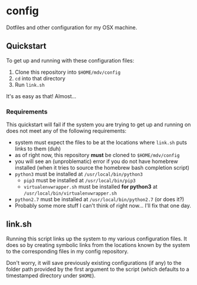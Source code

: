 # config

Dotfiles and other configuration for my OSX machine.


## Quickstart

To get up and running with these configuration files:

1. Clone this repository into `$HOME/mdv/config`
1. `cd` into that directory
1. Run `link.sh`

It's as easy as that! Almost...

### Requirements

This quickstart will fail if the system you are trying to get up and running on does not meet any of the following requirements:

- system must expect the files to be at the locations where `link.sh` puts links to them (duh)
- as of right now, this repository **must** be cloned to `$HOME/mdv/config`
- you will see an (unproblematic) error if you do not have homebrew installed (when it tries to source the homebrew bash completion script)
- `python3` must be installed at `/usr/local/bin/python3`
    + `pip3` must be installed at `/usr/local/bin/pip3`
    + `virtualenvwrapper.sh` must be installed **for python3** at `/usr/local/bin/virtualenvwrapper.sh`
- `python2.7` must be installed at `/usr/local/bin/python2.7` (or does it?)
- Probably some more stuff I can't think of right now... I'll fix that one day.


## link.sh

Running this script links up the system to my various configuration files.  It does so by creating symbolic links from the locations known by the system to the corresponding files in my config repository.

Don't worry, it will save previously existing configurations (if any) to the folder path provided by the first argument to the script (which defaults to a timestamped directory under `$HOME`).
